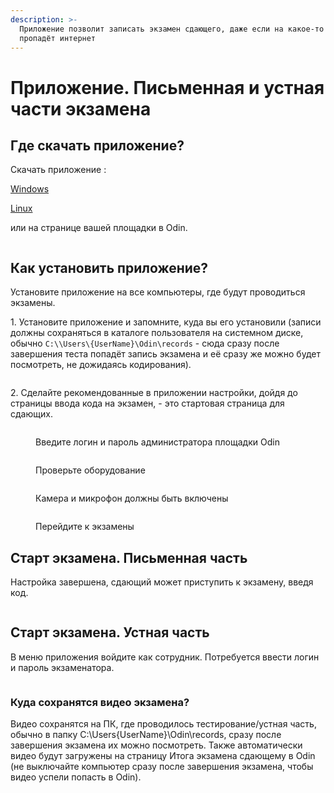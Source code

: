 ```yaml
---
description: >-
  Приложение позволит записать экзамен сдающего, даже если на какое-то время
  пропадёт интернет
---
```


# Приложение. Письменная и устная  части экзамена

## Где скачать приложение?

Cкачать приложение :[ ](https://www.odin.study/api/migrationExamApp/download/Win32)

[Windows](https://www.odin.study/api/migrationExamApp/download/Win32) &#x20;

[Linux](https://www.odin.study/api/migrationExamApp/download/Linux)&#x20;

или на странице вашей площадки в Odin.

<figure><img src="../.gitbook/assets/image (296).png" alt=""><figcaption></figcaption></figure>

## Как установить приложение?

Установите приложение на все компьютеры, где будут проводиться экзамены.

1\. Установите приложение и запомните, куда вы его установили (записи должны сохраняться в каталоге пользователя на системном диске, обычно `C:\\Users\{UserName}\Odin\records`  - сюда сразу после завершения теста попадёт запись экзамена и её сразу же можно будет посмотреть, не дожидаясь кодирования).

<figure><img src="../.gitbook/assets/photo_2024-07-08 15.34.17.jpeg" alt=""><figcaption></figcaption></figure>

2\.  Сделайте рекомендованные в приложении настройки, дойдя до страницы ввода кода на экзамен,  - это стартовая страница для сдающих.

<figure><img src="../.gitbook/assets/photo_2024-07-08 15.34.26 (1).jpeg" alt=""><figcaption><p>Введите логин и пароль администратора площадки Odin</p></figcaption></figure>

<figure><img src="../.gitbook/assets/photo_2024-07-08 15.34.35.jpeg" alt=""><figcaption><p> Проверьте оборудование</p></figcaption></figure>

<figure><img src="../.gitbook/assets/photo_2024-07-08 15.34.40.jpeg" alt=""><figcaption><p>Камера и микрофон должны быть включены</p></figcaption></figure>

<figure><img src="../.gitbook/assets/photo_2024-07-08 15.34.45.jpeg" alt=""><figcaption><p>Перейдите к экзамены</p></figcaption></figure>

## Старт экзамена. Письменная часть

Настройка завершена, сдающий может приступить к экзамену, введя код.

<figure><img src="../.gitbook/assets/image (264).png" alt=""><figcaption></figcaption></figure>

## Старт экзамена. Устная часть

В меню приложения войдите как сотрудник. Потребуется ввести логин и пароль экзаменатора.

<figure><img src="../.gitbook/assets/telegram-cloud-photo-size-2-5382035562162154497-y.jpg" alt=""><figcaption></figcaption></figure>

### Куда сохранятся видео экзамена?

Видео сохранятся на ПК, где проводилось тестирование/устная часть, обычно в папку C:\Users{UserName}\Odin\records, сразу после завершения экзамена их можно посмотреть. Также автоматически видео будут загружены на страницу Итога экзамена сдающему в Odin (не выключайте компьютер сразу после завершения экзамена, чтобы видео успели попасть в Odin).
